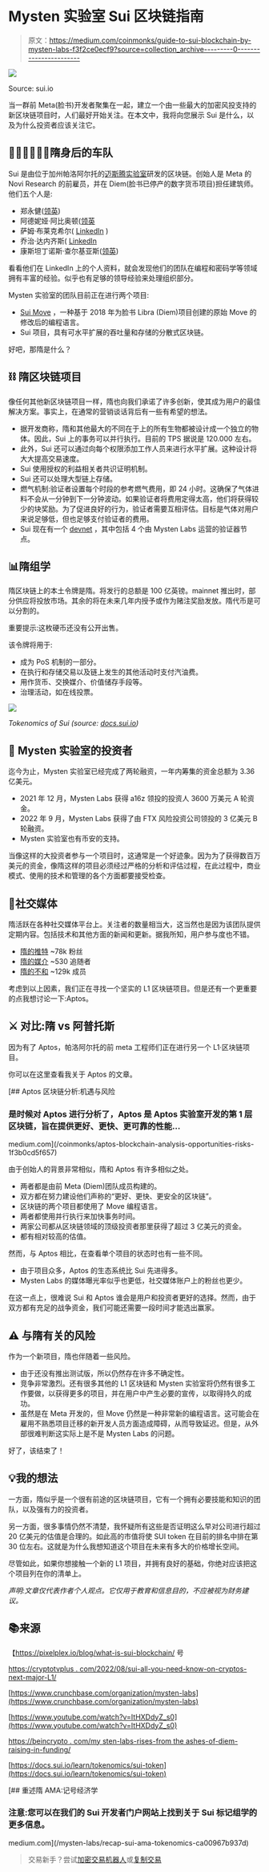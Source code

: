 # Mysten 实验室 Sui 区块链指南

> 原文：<https://medium.com/coinmonks/guide-to-sui-blockchain-by-mysten-labs-f3f2ce0ecf9?source=collection_archive---------0----------------------->

![](img/a22c61a9a25177b5f33548df330f8f86.png)

Source: sui.io

当一群前 Meta(脸书)开发者聚集在一起，建立一个由一些最大的加密风投支持的新区块链项目时，人们最好开始关注。在本文中，我将向您展示 Sui 是什么，以及为什么投资者应该关注它。

## 👨‍🔧👩‍💼👨‍💻**隋身后的车队**

Sui 是由位于加州帕洛阿尔托的[迈斯腾实验室](https://mystenlabs.com/)研发的区块链。创始人是 Meta 的 Novi Research 的前雇员，并在 Diem(脸书已停产的数字货币项目)担任建筑师。他们五个人是:

*   郑永健([领英](https://www.linkedin.com/in/chengevan/))
*   阿德妮娅·阿比奥顿([领英](https://www.linkedin.com/in/emmanuel-abiodun/)
*   萨姆·布莱克希尔( [LinkedIn](https://www.linkedin.com/in/sam-blackshear-599b3965/) )
*   乔治·达内齐斯( [LinkedIn](https://www.linkedin.com/in/gdanezis/)
*   康斯坦丁诺斯·查尔基亚斯([领英](https://www.linkedin.com/in/chalkiaskostas/))

看看他们在 LinkedIn 上的个人资料，就会发现他们的团队在编程和密码学等领域拥有丰富的经验。似乎也有足够的领导经验来处理组织部分。

Mysten 实验室的团队目前正在进行两个项目:

*   [Sui Move](/mysten-labs/why-we-created-sui-move-6a234656c36b) ，一种基于 2018 年为脸书 Libra (Diem)项目创建的原始 Move 的修改后的编程语言。
*   Sui 项目，具有可水平扩展的吞吐量和存储的分散式区块链。

好吧，那隋是什么？

## ⛓️ **隋区块链项目**

像任何其他新区块链项目一样，隋也向我们承诺了许多创新，使其成为用户的最佳解决方案。事实上，在通常的营销谈话背后有一些有希望的想法。

*   据开发商称，隋和其他最大的不同在于上的所有生物都被设计成一个独立的物体。因此，Sui 上的事务可以并行执行。目前的 TPS 据说是 120.000 左右。
*   此外，Sui 还可以通过向每个权限添加工作人员来进行水平扩展。这种设计将大大提高交易速度。
*   Sui 使用授权的利益相关者共识证明机制。
*   Sui 还可以处理大型链上存储。
*   燃气机制:验证者设置每个时段的参考燃气费用，即 24 小时。这确保了气体进料不会从一分钟到下一分钟波动。如果验证者将费用定得太高，他们将获得较少的块奖励。为了促进良好的行为，验证者需要互相评估。目标是气体对用户来说足够低，但也足够支付验证者的费用。
*   Sui 现在有一个 [devnet](https://docs.sui.io/build/devnet) ，其中包括 4 个由 Mysten Labs 运营的验证器节点。

## 📊**隋组学**

隋区块链上的本土令牌是隋。将发行的总额是 100 亿英镑。mainnet 推出时，部分供应将投放市场。其余的将在未来几年内授予或作为赌注奖励发放。隋代币是可以分割的。

重要提示:这枚硬币还没有公开出售。

该令牌将用于:

*   成为 PoS 机制的一部分。
*   在执行和存储交易以及链上发生的其他活动时支付汽油费。
*   用作货币、交换媒介、价值储存手段等。
*   治理活动，如在线投票。

![](img/5ee1ff57e94ee40a41fc69066f1d63da.png)

*Tokenomics of Sui (source:* [*docs.sui.io*](https://docs.sui.io/learn/tokenomics)*)*

## 🤑 **Mysten 实验室的投资者**

迄今为止，Mysten 实验室已经完成了两轮融资，一年内筹集的资金总额为 3.36 亿美元。

*   2021 年 12 月，Mysten Labs 获得 a16z 领投的投资人 3600 万美元 A 轮资金。
*   2022 年 9 月，Mysten Labs 获得了由 FTX 风险投资公司领投的 3 亿美元 B 轮融资。
*   Mysten 实验室也有币安的支持。

当像这样的大投资者参与一个项目时，这通常是一个好迹象。因为为了获得数百万美元的资金，像隋这样的项目必须经过严格的分析和评估过程，在此过程中，商业模式、使用的技术和管理的各个方面都要接受检查。

## 🌱**社交媒体**

隋活跃在各种社交媒体平台上。关注者的数量相当大，这当然也是因为该团队提供定期内容。包括技术和其他方面的新闻和更新。据我所知，用户参与度也不错。

*   [隋的推特](https://twitter.com/mysten_labs) ~78k 粉丝
*   [隋的媒介](/@mystenlabs) ~530 追随者
*   [隋的不和](https://discord.com/invite/Sui) ~129k 成员

考虑到以上因素，我们正在寻找一个坚实的 L1 区块链项目。但是还有一个更重要的点我想讨论一下:Aptos。

## ⚔️ **对比:隋 vs 阿普托斯**

因为有了 Aptos，帕洛阿尔托的前 meta 工程师们正在进行另一个 L1·区块链项目。

你可以在这里查看我关于 Aptos 的文章。

[](/coinmonks/aptos-blockchain-analysis-opportunities-risks-1f3b0cd5f657) [## Aptos 区块链分析:机遇与风险

### 是时候对 Aptos 进行分析了，Aptos 是 Aptos 实验室开发的第 1 层区块链，旨在提供更好、更快、更可靠的性能…

medium.com](/coinmonks/aptos-blockchain-analysis-opportunities-risks-1f3b0cd5f657) 

由于创始人的背景非常相似，隋和 Aptos 有许多相似之处。

*   两者都是由前 Meta (Diem)团队成员构建的。
*   双方都在努力建设他们声称的“更好、更快、更安全的区块链”。
*   区块链的两个项目都使用了 Move 编程语言。
*   两者都使用并行执行来加快事务时间。
*   两家公司都从区块链领域的顶级投资者那里获得了超过 3 亿美元的资金。
*   都有相对较高的估值。

然而，与 Aptos 相比，在查看单个项目的状态时也有一些不同。

*   由于项目众多，Aptos 的生态系统比 Sui 先进得多。
*   Mysten Labs 的媒体曝光率似乎也更低，社交媒体账户上的粉丝也更少。

在这一点上，很难说 Sui 和 Aptos 谁会是用户和投资者更好的选择。然而，由于双方都有充足的战争资金，我们可能还需要一段时间才能选出赢家。

## ⚠️ **与隋有关的风险**

作为一个新项目，隋也伴随着一些风险。

*   由于还没有推出测试版，所以仍然存在许多不确定性。
*   竞争非常激烈。还有很多其他的 L1 区块链和 Mysten 实验室将仍然有很多工作要做，以获得更多的项目，并在用户中产生必要的宣传，以取得持久的成功。
*   虽然是在 Meta 开发的，但 Move 仍然是一种非常新的编程语言。这可能会在雇用不熟悉项目迁移的新开发人员方面造成障碍，从而导致延迟。但是，从外部很难判断这实际上是不是 Mysten Labs 的问题。

好了，该结束了！

## 💡**我的想法**

一方面，隋似乎是一个很有前途的区块链项目，它有一个拥有必要技能和知识的团队，以及强有力的投资者。

另一方面，很多事情仍然不清楚，我怀疑所有这些是否证明这么早对公司进行超过 20 亿美元的估值是合理的。如此高的市值将使 SUI token 在目前的排名中排在第 30 位左右。这就是为什么我想知道这个项目在未来有多大的价格增长空间。

尽管如此，如果你想接触一个新的 L1 项目，并拥有良好的基础，你绝对应该把这个项目列在你的清单上。

*声明:文章仅代表作者个人观点。它仅用于教育和信息目的，不应被视为财务建议。*

## 📚来源

【https://pixelplex.io/blog/what-is-sui-blockchain/ 号

[https://cryptotvplus . com/2022/08/sui-all-you-need-know-on-cryptos-next-major-L1/](https://cryptotvplus.com/2022/08/sui-all-you-need-to-know-about-cryptos-next-major-l1/)

[https://www.crunchbase.com/organization/mysten-labs](https://www.crunchbase.com/organization/mysten-labs)

[https://www.youtube.com/watch?v=ItHXDdyZ_s0](https://www.youtube.com/watch?v=ItHXDdyZ_s0)

[https://beincrypto . com/my sten-labs-rises-from the ashes-of-diem-raising-in-funding/](https://beincrypto.com/mysten-labs-rises-from-the-ashes-of-diem-raising-300m-in-funding/)

[https://docs.sui.io/learn/tokenomics/sui-token](https://docs.sui.io/learn/tokenomics/sui-token)

[](/mysten-labs/recap-sui-ama-tokenomics-ca00967b937d) [## 重述隋 AMA:记号经济学

### 注意:您可以在我们的 Sui 开发者门户网站上找到关于 Sui 标记组学的更多信息。

medium.com](/mysten-labs/recap-sui-ama-tokenomics-ca00967b937d) 

> 交易新手？尝试[加密交易机器人](/coinmonks/crypto-trading-bot-c2ffce8acb2a)或[复制交易](/coinmonks/top-10-crypto-copy-trading-platforms-for-beginners-d0c37c7d698c)
